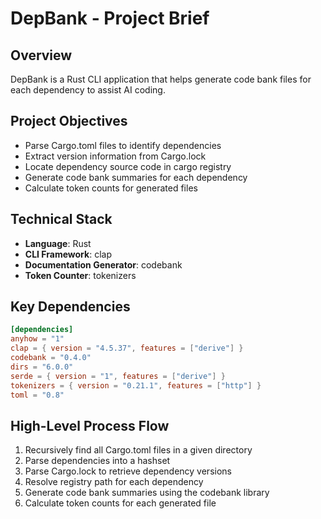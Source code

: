 # DepBank - Project Brief

## Overview
DepBank is a Rust CLI application that helps generate code bank files for each dependency to assist AI coding.

## Project Objectives
- Parse Cargo.toml files to identify dependencies
- Extract version information from Cargo.lock
- Locate dependency source code in cargo registry
- Generate code bank summaries for each dependency
- Calculate token counts for generated files

## Technical Stack
- **Language**: Rust
- **CLI Framework**: clap
- **Documentation Generator**: codebank
- **Token Counter**: tokenizers

## Key Dependencies
```toml
[dependencies]
anyhow = "1"
clap = { version = "4.5.37", features = ["derive"] }
codebank = "0.4.0"
dirs = "6.0.0"
serde = { version = "1", features = ["derive"] }
tokenizers = { version = "0.21.1", features = ["http"] }
toml = "0.8"
```

## High-Level Process Flow
1. Recursively find all Cargo.toml files in a given directory
2. Parse dependencies into a hashset
3. Parse Cargo.lock to retrieve dependency versions
4. Resolve registry path for each dependency
5. Generate code bank summaries using the codebank library
6. Calculate token counts for each generated file
